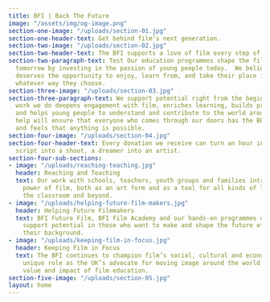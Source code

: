 ```yaml
---
title: BFI | Back The Future
image: "/assets/img/og-image.png"
section-one-image: "/uploads/section-01.jpg"
section-one-header-text: Get behind film’s next generation.
section-two-image: "/uploads/section-02.jpg"
section-two-header-text: The BFI supports a love of film every step of the way.
section-two-paragraph-text: Test Our education programmes shape the film culture of
  tomorrow by investing in the passion of young people today.  We believe everyone
  deserves the opportunity to enjoy, learn from, and take their place in film, in
  whatever way they choose.
section-three-image: "/uploads/section-03.jpg"
section-three-paragraph-text: We support potential right from the beginning.  The
  work we do deepens engagement with film, enriches learning, builds practical skills,
  and helps young people to understand and contribute to the world around them. Your
  help will ensure that everyone who comes through our doors has the BFI behind them,
  and feels that anything is possible.
section-four-image: "/uploads/section-04.jpg"
section-four-header-text: Every donation we receive can turn an hour into a day, a
  script into a shoot, a dreamer into an artist.
section-four-sub-sections:
- image: "/uploads/reaching-teaching.jpg"
  header: Reaching and Teaching
  text: Our work with schools, teachers, youth groups and families introduces the
    power of film, both as an art form and as a tool for all kinds of learning, in
    the classroom and beyond.
- image: "/uploads/helping-future-film-makers.jpg"
  header: Helping Future Filmmakers
  text: BFI Future Film, BFI Film Academy and our hands-on programmes discover and
    support potential in those who want to make and shape the future of film, whatever
    their background.
- image: "/uploads/keeping-film-in-focus.jpg"
  header: Keeping Film in Focus
  text: The BFI continues to champion film’s social, cultural and economic importance.  Our
    unique role as the UK’s advocate for moving image around the world underpins the
    value and impact of film education.
section-five-image: "/uploads/section-05.jpg"
layout: home
---
```


